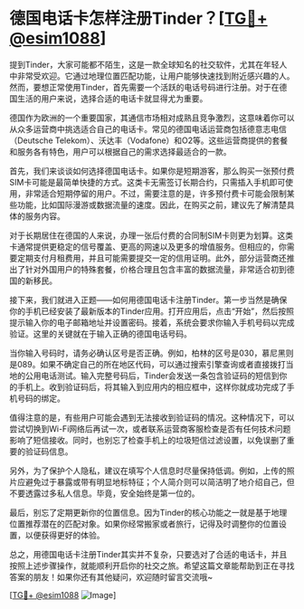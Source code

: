 # 德国电话卡怎样注册Tinder？[[TG💪+ @esim1088](https://t.me/s/esim1088)]

提到Tinder，大家可能都不陌生，这是一款全球知名的社交软件，尤其在年轻人中非常受欢迎。它通过地理位置匹配功能，让用户能够快速找到附近感兴趣的人。然而，要想正常使用Tinder，首先需要一个活跃的电话号码进行注册。对于在德国生活的用户来说，选择合适的电话卡就显得尤为重要。

德国作为欧洲的一个重要国家，其通信市场相对成熟且竞争激烈，这意味着你可以从众多运营商中挑选适合自己的电话卡。常见的德国电话运营商包括德意志电信（Deutsche Telekom）、沃达丰（Vodafone）和O2等。这些运营商提供的套餐和服务各有特色，用户可以根据自己的需求选择最适合的一款。

首先，我们来谈谈如何选择德国电话卡。如果你是短期游客，那么购买一张预付费SIM卡可能是最简单快捷的方式。这类卡无需签订长期合约，只需插入手机即可使用，非常适合短期停留的用户。不过，需要注意的是，许多预付费卡可能会限制某些功能，比如国际漫游或数据流量的速度。因此，在购买之前，建议先了解清楚具体的服务内容。

对于长期居住在德国的人来说，办理一张后付费的合同制SIM卡则更为划算。这类卡通常提供更稳定的信号覆盖、更高的网速以及更多的增值服务。但相应的，你需要定期支付月租费用，并且可能需要提交一定的信用证明。此外，部分运营商还推出了针对外国用户的特殊套餐，价格合理且包含丰富的数据流量，非常适合初到德国的新移民。

接下来，我们就进入正题——如何用德国电话卡注册Tinder。第一步当然是确保你的手机已经安装了最新版本的Tinder应用。打开应用后，点击“开始”，然后按照提示输入你的电子邮箱地址并设置密码。接着，系统会要求你输入手机号码以完成验证。这里的关键就在于输入正确的德国电话号码。

当你输入号码时，请务必确认区号是否正确。例如，柏林的区号是030，慕尼黑则是089。如果不确定自己的所在地区代码，可以通过搜索引擎查询或者直接拨打当地的公用电话测试。输入完整号码后，Tinder会发送一条包含验证码的短信到你的手机上。收到验证码后，将其输入到应用内的相应框中，这样你就成功完成了手机号码的绑定。

值得注意的是，有些用户可能会遇到无法接收到验证码的情况。这种情况下，可以尝试切换到Wi-Fi网络后再试一次，或者联系运营商客服检查是否有任何技术问题影响了短信接收。同时，也别忘了检查手机上的垃圾短信过滤设置，以免误删了重要的验证码信息。

另外，为了保护个人隐私，建议在填写个人信息时尽量保持低调。例如，上传的照片应避免过于暴露或带有明显地标特征；个人简介则可以简洁明了地介绍自己，但不要透露过多私人信息。毕竟，安全始终是第一位的。

最后，别忘了定期更新你的位置信息。因为Tinder的核心功能之一就是基于地理位置推荐潜在的匹配对象。如果你经常搬家或者旅行，记得及时调整你的位置设置，以便获得更好的体验。

总之，用德国电话卡注册Tinder其实并不复杂，只要选对了合适的电话卡，并且按照上述步骤操作，就能顺利开启你的社交之旅。希望这篇文章能帮助到正在寻找答案的朋友！如果你还有其他疑问，欢迎随时留言交流哦~

[[TG💪+ @esim1088](https://t.me/s/esim1088) ![Image](https://i.postimg.cc/4NQfJmqS/Snipaste-2025-05-13-00-14-12.png)]